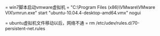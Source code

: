 
= win7脚本启动vmware虚拟机 =
"C:\Program Files (x86)\VMware\VMware VIX\vmrun.exe" start "ubuntu-10.04.4-desktop-amd64.vmx" nogui


= ubuntu虚拟机文件移动以后，网络不通 =
rm /etc/udev/rules.d/70-persistent-net.rules 
